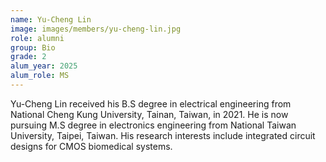 ```yaml
---
name: Yu-Cheng Lin
image: images/members/yu-cheng-lin.jpg
role: alumni
group: Bio
grade: 2
alum_year: 2025
alum_role: MS
---
```


Yu-Cheng Lin received his B.S degree in electrical engineering from National Cheng Kung University, Tainan, Taiwan, in 2021. He is now pursuing M.S degree in electronics engineering from National Taiwan University, Taipei, Taiwan. His research interests include integrated circuit designs for CMOS biomedical systems.

